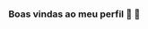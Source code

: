 ### Boas vindas ao meu perfil :blue_heart: 👋

<!--

Meu nome é Júlio França

- Estou estudando na Alura
- Estou me desenvolvendo na linguagem JavaScript
- Utilizo esse espaço para minha organização e compartilhamento dos meus projetos desenvolvidos
### Você pode entrar em contato comigo :mailbox

lolk81903@gmail.com

-->
